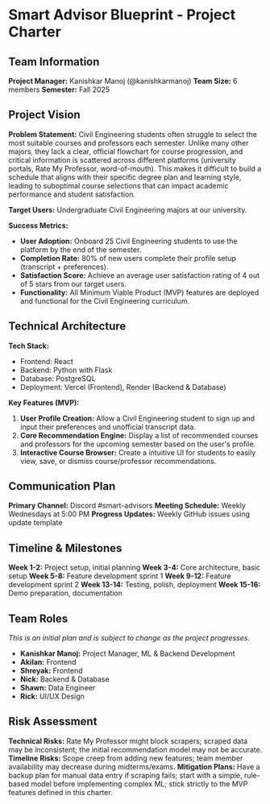 # Smart Advisor Blueprint - Project Charter

## Team Information
**Project Manager:** Kanishkar Manoj (@kanishkarmanoj)
**Team Size:** 6 members
**Semester:** Fall 2025

## Project Vision
**Problem Statement:** Civil Engineering students often struggle to select the most suitable courses and professors each semester. Unlike many other majors, they lack a clear, official flowchart for course progression, and critical information is scattered across different platforms (university portals, Rate My Professor, word-of-mouth). This makes it difficult to build a schedule that aligns with their specific degree plan and learning style, leading to suboptimal course selections that can impact academic performance and student satisfaction.

**Target Users:** Undergraduate Civil Engineering majors at our university.

**Success Metrics:**
* **User Adoption:** Onboard 25 Civil Engineering students to use the platform by the end of the semester.
* **Completion Rate:** 80% of new users complete their profile setup (transcript + preferences).
* **Satisfaction Score:** Achieve an average user satisfaction rating of 4 out of 5 stars from our target users.
* **Functionality:** All Minimum Viable Product (MVP) features are deployed and functional for the Civil Engineering curriculum.

## Technical Architecture
**Tech Stack:**
- Frontend: React
- Backend: Python with Flask
- Database: PostgreSQL
- Deployment: Vercel (Frontend), Render (Backend & Database)

**Key Features (MVP):**
1.  **User Profile Creation:** Allow a Civil Engineering student to sign up and input their preferences and unofficial transcript data.
2.  **Core Recommendation Engine:** Display a list of recommended courses and professors for the upcoming semester based on the user's profile.
3.  **Interactive Course Browser:** Create a intuitive UI for students to easily view, save, or dismiss course/professor recommendations.

## Communication Plan
**Primary Channel:** Discord #smart-advisors
**Meeting Schedule:** Weekly Wednesdays at 5:00 PM
**Progress Updates:** Weekly GitHub issues using update template

## Timeline & Milestones
**Week 1-2:** Project setup, initial planning
**Week 3-4:** Core architecture, basic setup
**Week 5-8:** Feature development sprint 1
**Week 9-12:** Feature development sprint 2
**Week 13-14:** Testing, polish, deployment
**Week 15-16:** Demo preparation, documentation

## Team Roles
*This is an initial plan and is subject to change as the project progresses.*
- **Kanishkar Manoj:** Project Manager, ML & Backend Development
- **Akilan:** Frontend
- **Shreyak:** Frontend
- **Nick:** Backend & Database
- **Shawn:** Data Engineer
- **Rick:** UI/UX Design

## Risk Assessment
**Technical Risks:** Rate My Professor might block scrapers; scraped data may be inconsistent; the initial recommendation model may not be accurate.
**Timeline Risks:** Scope creep from adding new features; team member availability may decrease during midterms/exams.
**Mitigation Plans:** Have a backup plan for manual data entry if scraping fails; start with a simple, rule-based model before implementing complex ML; stick strictly to the MVP features defined in this charter.